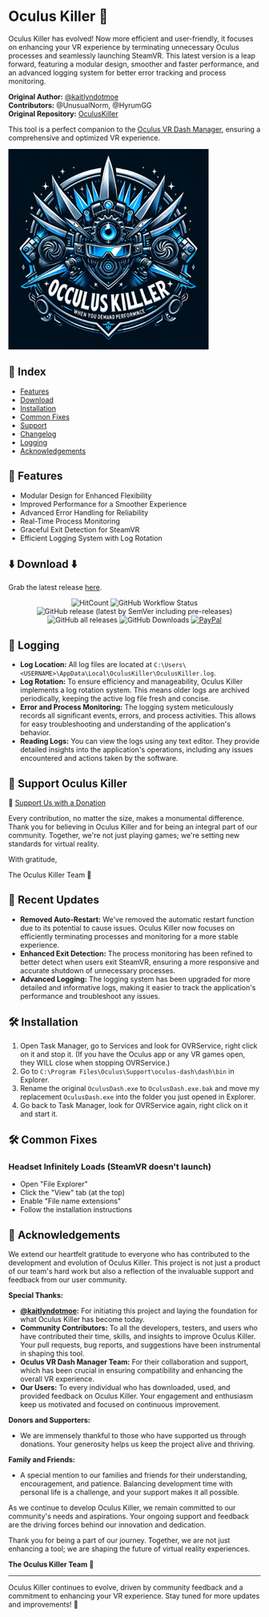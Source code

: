 # Oculus Killer 🚀

Oculus Killer has evolved! Now more efficient and user-friendly, it focuses on enhancing your VR experience by terminating unnecessary Oculus processes and seamlessly launching SteamVR. This latest version is a leap forward, featuring a modular design, smoother and faster performance, and an advanced logging system for better error tracking and process monitoring.

**Original Author:** [@kaitlyndotmoe](https://github.com/kaitlyndotmoe)  
**Contributors:** @UnusualNorm, @HyrumGG  
**Original Repository:** [OculusKiller](https://github.com/kaitlyndotmoe/OculusKiller)

This tool is a perfect companion to the [Oculus VR Dash Manager](https://github.com/DevOculus-Meta-Quest/Oculus-VR-Dash-Manager), ensuring a comprehensive and optimized VR experience.

<img src="assets/images/OculusKiller_Logo.png" alt="OculusKiller" width="400" height="400"/>

## 🚩 Index
- [Features](#-features)
- [Download](#-download-)
- [Installation](#-installation)
- [Common Fixes](#-common-fixes)
- [Support](#-support-oculus-killer)
- [Changelog](Changelog.md)
- [Logging](#-logging)
- [Acknowledgements](#-acknowledgements)

## 🌟 Features
- Modular Design for Enhanced Flexibility
- Improved Performance for a Smoother Experience
- Advanced Error Handling for Reliability
- Real-Time Process Monitoring
- Graceful Exit Detection for SteamVR
- Efficient Logging System with Log Rotation

## ⬇️ Download ⬇️

Grab the latest release [here](https://github.com/DevOculus-Meta-Quest/OculusKiller/releases).

<p align="center">
  <img src="https://hits.dwyl.com/DevOculus-Meta-Quest/OculusKiller.svg" alt="HitCount">
  <img src="https://img.shields.io/github/actions/workflow/status/DevOculus-Meta-Quest/OculusKiller/Build_and_Release.yml" alt="GitHub Workflow Status">
  <img src="https://img.shields.io/github/downloads-pre/DevOculus-Meta-Quest/OculusKiller/latest/total?style=plastic" alt="GitHub release (latest by SemVer including pre-releases)">
  <img src="https://img.shields.io/github/downloads/DevOculus-Meta-Quest/OculusKiller/total?style=plastic" alt="GitHub all releases">
  <img src="https://img.shields.io/github/release-date/DevOculus-Meta-Quest/OculusKiller?style=plastic" alt="GitHub Downloads">
  <a href="https://www.paypal.com/donate/?business=X76ZW4RHA6T9C&no_recurring=0&item_name=Support+the+evolution+of+Oculus+VR+Dash+Manager%21+Your+donation+fuels+innovation+and+enhanced+virtual+experiences.+%F0%9F%9A%80%F0%9F%8C%90&currency_code=USD"><img src="https://img.shields.io/badge/Donate-PayPal-green.svg" alt="PayPal"></a>
</p>

## 📜 Logging
- **Log Location:** All log files are located at `C:\Users\<USERNAME>\AppData\Local\OculusKiller\OculusKiller.log`.
- **Log Rotation:** To ensure efficiency and manageability, Oculus Killer implements a log rotation system. This means older logs are archived periodically, keeping the active log file fresh and concise.
- **Error and Process Monitoring:** The logging system meticulously records all significant events, errors, and process activities. This allows for easy troubleshooting and understanding of the application's behavior.
- **Reading Logs:** You can view the logs using any text editor. They provide detailed insights into the application's operations, including any issues encountered and actions taken by the software.

## 🚀 Support Oculus Killer
🚀 [Support Us with a Donation](https://www.paypal.com/donate/?business=X76ZW4RHA6T9C&no_recurring=0&item_name=Support+the+evolution+of+Oculus+VR+Dash+Manager%21+Your+donation+fuels+innovation+and+enhanced+virtual+experiences.+%F0%9F%9A%80%F0%9F%8C%90&currency_code=USD)

Every contribution, no matter the size, makes a monumental difference. Thank you for believing in Oculus Killer and for being an integral part of our community. Together, we're not just playing games; we're setting new standards for virtual reality.

With gratitude,

The Oculus Killer Team 🌟


## 🔄 Recent Updates
- **Removed Auto-Restart:** We've removed the automatic restart function due to its potential to cause issues. Oculus Killer now focuses on efficiently terminating processes and monitoring for a more stable experience.
- **Enhanced Exit Detection:** The process monitoring has been refined to better detect when users exit SteamVR, ensuring a more responsive and accurate shutdown of unnecessary processes.
- **Advanced Logging:** The logging system has been upgraded for more detailed and informative logs, making it easier to track the application's performance and troubleshoot any issues.

## 🛠 Installation
1. Open Task Manager, go to Services and look for OVRService, right click on it and stop it. (If you have the Oculus app or any VR games open, they WILL close when stopping OVRService.)
2. Go to `C:\Program Files\Oculus\Support\oculus-dash\dash\bin` in Explorer.
3. Rename the original `OculusDash.exe` to `OculusDash.exe.bak` and move my replacement `OculusDash.exe` into the folder you just opened in Explorer.
4. Go back to Task Manager, look for OVRService again, right click on it and start it.

## 🛠 Common Fixes
### Headset Infinitely Loads (SteamVR doesn't launch)
- Open "File Explorer"
- Click the "View" tab (at the top)
- Enable "File name extensions"
- Follow the installation instructions

## 🙏 Acknowledgements
We extend our heartfelt gratitude to everyone who has contributed to the development and evolution of Oculus Killer. This project is not just a product of our team's hard work but also a reflection of the invaluable support and feedback from our user community.

**Special Thanks:**
- **[@kaitlyndotmoe](https://github.com/kaitlyndotmoe):** For initiating this project and laying the foundation for what Oculus Killer has become today.
- **Community Contributors:** To all the developers, testers, and users who have contributed their time, skills, and insights to improve Oculus Killer. Your pull requests, bug reports, and suggestions have been instrumental in shaping this tool.
- **Oculus VR Dash Manager Team:** For their collaboration and support, which has been crucial in ensuring compatibility and enhancing the overall VR experience.
- **Our Users:** To every individual who has downloaded, used, and provided feedback on Oculus Killer. Your engagement and enthusiasm keep us motivated and focused on continuous improvement.

**Donors and Supporters:**
- We are immensely thankful to those who have supported us through donations. Your generosity helps us keep the project alive and thriving.

**Family and Friends:**
- A special mention to our families and friends for their understanding, encouragement, and patience. Balancing development time with personal life is a challenge, and your support makes it all possible.

As we continue to develop Oculus Killer, we remain committed to our community's needs and aspirations. Your ongoing support and feedback are the driving forces behind our innovation and dedication.

Thank you for being a part of our journey. Together, we are not just enhancing a tool; we are shaping the future of virtual reality experiences.

**The Oculus Killer Team** 🚀

---

Oculus Killer continues to evolve, driven by community feedback and a commitment to enhancing your VR experience. Stay tuned for more updates and improvements! 🌟
